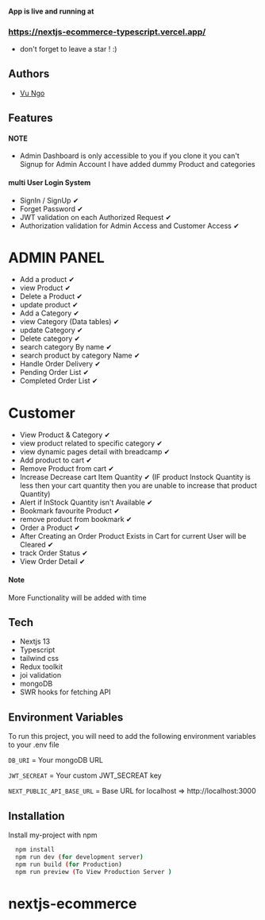 #### App is live and running at 

### https://nextjs-ecommerce-typescript.vercel.app/


 - don't forget to leave a star ! :)

## Authors

- [Vu Ngo](https://github.com/vungoanh)

## Features

#### NOTE
 - Admin Dashboard is only accessible to you if you clone it you can't Signup for Admin Account I have added dummy Product and categories 


#### multi User Login System
- SignIn / SignUp ✔
- Forget Password ✔
- JWT validation on each Authorized Request ✔
- Authorization validation for Admin Access and Customer Access ✔

# ADMIN PANEL
 - Add a product ✔
 - view Product ✔
 - Delete a Product ✔
 - update product ✔
 - Add a Category ✔
 - view Category (Data tables) ✔
 - update Category  ✔
 - Delete category ✔
 - search category By name ✔
 - search product by category Name ✔
 - Handle Order Delivery  ✔
 - Pending Order  List ✔
 - Completed Order List ✔

# Customer
- View Product & Category ✔
- view product related to specific category ✔
- view dynamic pages detail with breadcamp ✔
- Add product to cart ✔
- Remove Product from cart ✔
- Increase Decrease cart Item  Quantity ✔ (IF product Instock Quantity is less then your cart quantity then you are unable to  increase that product Quantity)
- Alert if InStock Quantity isn't Available ✔
- Bookmark favourite Product ✔
- remove product from bookmark ✔
- Order a Product ✔
- After Creating an Order Product Exists in Cart for current User will be Cleared ✔
- track Order Status ✔
- View Order Detail ✔

#### Note 
More Functionality will be added with time



## Tech
- Nextjs 13
- Typescript
- tailwind css
- Redux toolkit
- joi validation
- mongoDB
- SWR hooks for fetching API 

## Environment Variables

To run this project, you will need to add the following environment variables to your .env file

`DB_URI` = Your mongoDB URL

`JWT_SECREAT` = Your custom JWT_SECREAT key

`NEXT_PUBLIC_API_BASE_URL` =  Base URL for localhost  => http://localhost:3000


## Installation

Install my-project with npm

```bash
  npm install
  npm run dev (for development server)
  npm run build (for Production)
  npm run preview (To View Production Server )
```
# nextjs-ecommerce
